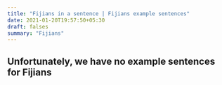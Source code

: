 ```yaml
---
title: "Fijians in a sentence | Fijians example sentences"
date: 2021-01-20T19:57:50+05:30
draft: falses
summary: "Fijians"
---
```

## Unfortunately, we have no example sentences for Fijians                 
